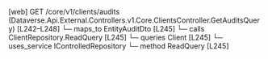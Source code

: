 [web] GET /core/v1/clients/audits  (Dataverse.Api.External.Controllers.v1.Core.ClientsController.GetAuditsQuery)  [L242–L248]
  └─ maps_to EntityAuditDto [L245]
  └─ calls ClientRepository.ReadQuery [L245]
  └─ queries Client [L245]
  └─ uses_service IControlledRepository<Client>
    └─ method ReadQuery [L245]

